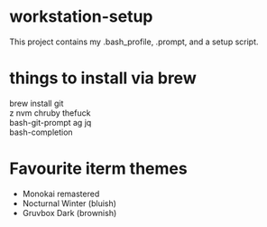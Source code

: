# workstation-setup

This project contains my .bash_profile, .prompt, and a setup script.

# things to install via brew

brew install git \
 z nvm chruby thefuck \
 bash-git-prompt ag jq \
 bash-completion

# Favourite iterm themes

- Monokai remastered
- Nocturnal Winter (bluish)
- Gruvbox Dark (brownish)
